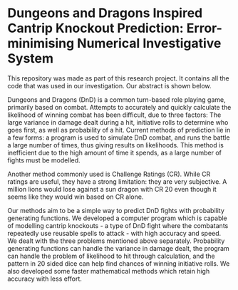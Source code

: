# Dungeons and Dragons Inspired Cantrip Knockout Prediction: Error-minimising Numerical Investigative System 

This repository was made as part of this research project. It contains all the code that was used in our investigation. Our abstract is shown below.

Dungeons and Dragons (DnD) is a common turn-based role playing game, primarily based on combat. Attempts to accurately and quickly calculate the likelihood of winning combat has been difficult, due to three factors: The large variance in damage dealt during a hit, initiative rolls to determine who goes first, as well as probability of a hit.  Current methods of prediction lie in a few forms: a program is used to simulate DnD combat, and runs the battle a large number of times, thus giving results on likelihoods. This method is inefficient due to the high amount of time it spends, as a large number of fights must be modelled.
 
Another method commonly used is Challenge Ratings (CR). While CR ratings are useful, they have a strong limitation: they are very subjective. A million lions would lose against a sun dragon with CR 20 even though it seems like they would win based on CR alone.
 
Our methods aim to be a simple way to predict DnD fights with probability generating functions. We developed a computer program which is capable of modelling cantrip knockouts - a type of DnD fight where the combatants repeatedly use reusable spells to attack - with high accuracy and speed. We dealt with the three problems mentioned above separately. Probability generating functions can handle the variance in damage dealt, the program can handle the problem of likelihood to hit through calculation, and the pattern in 20 sided dice can help find chances of winning initiative rolls. We also developed some faster mathematical methods which retain high accuracy with less effort.

